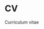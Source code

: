 # CV
Curriculum vitae
<object data="https://github.com/oadeniran/CV/blob/main/resume2022.pdf" width="1000" height="1000" type='application/pdf'></object>
